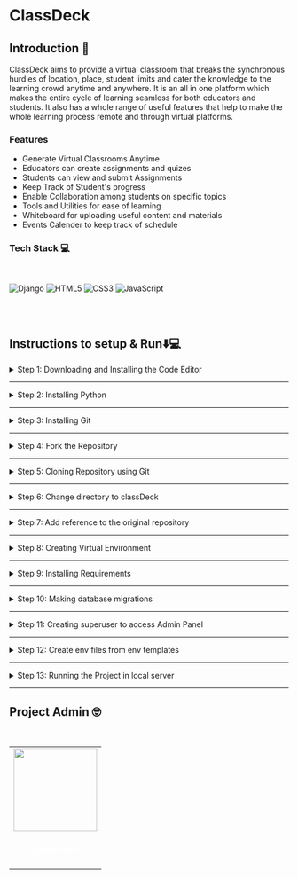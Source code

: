
  
# ClassDeck

## Introduction 📜

ClassDeck aims to provide a virtual classroom that breaks the synchronous hurdles of location, place, student limits and cater the knowledge to the learning crowd anytime and anywhere. It is an all in one platform which makes the entire cycle of learning seamless for both educators and students. It also has a whole range of useful features that 
help to make the whole learning process remote and through virtual platforms.

### Features

- Generate Virtual Classrooms Anytime
- Educators can create assignments and quizes 
- Students can view and submit Assignments
- Keep Track of Student's progress
- Enable Collaboration among students on specific topics
- Tools and Utilities for ease of learning
- Whiteboard for uploading useful content and materials
- Events Calender to keep track of schedule

### Tech Stack 💻

</br>

<img alt="Django" src="https://img.shields.io/badge/Django-092E20?style=for-the-badge&logo=django&logoColor=green"/> <img alt="HTML5" src="https://img.shields.io/badge/html5%20-%23E34F26.svg?&style=for-the-badge&logo=html5&logoColor=white"/> <img alt="CSS3" src="https://img.shields.io/badge/css3%20-%231572B6.svg?&style=for-the-badge&logo=css3&logoColor=white"/> <img alt="JavaScript" src="https://img.shields.io/badge/javascript%20-%23323330.svg?&style=for-the-badge&logo=javascript&logoColor=%23F7DF1E"/>



</br>
</br>

## Instructions to setup & Run:arrow_down::computer:

<details>
<summary>
Step 1: Downloading and Installing the Code Editor
</summary>
<br>
You can download and install any one of the following IDE.
<br><br>
<ul>
<li><a href="https://code.visualstudio.com/">Visual Studio Code</a> (Preferred)</li>
<li><a href="https://www.sublimetext.com/3">Sublime Text 3</a></li>
<li><a href="https://atom.io/">Atom</a></li>
</details>

---

<details>
<summary>
Step 2: Installing Python
</summary>
<br>
Download <a href="https://www.python.org/downloads/">Python Latest Version</a>
<br><br>
<ul>
<li>Make sure to check '<b>Add Python to Path</b>' in the setup window of the Installer.</li>
</ul>

Verify the installation from the Terminal using the following command,

```bash
python --version
```

</details>

---

<details>
<summary>
Step 3: Installing Git
</summary>
<br>
Download <a href="https://git-scm.com/downloads">Git</a>
</details>

---

<details>
<summary>
Step 4: Fork the Repository
</summary>
<br>
Click on <a href="#" target="_self"><img src="https://user-images.githubusercontent.com/58631762/120588030-11cee200-c454-11eb-98ad-060ef99428c5.png" width="16"></img></a> to fork <a href="https://github.com/coding-geek21/classDeck">this</a> repsository
</details>

---

<details>
<summary>
Step 5: Cloning Repository using Git
</summary>
<br>

```bash
git clone https://github.com/'<your-github-username>'/classDeck.git
```

</details>

---

<details>
<summary>
Step 6: Change directory to classDeck
</summary>
<br>

```bash
cd classDeck
```

</details>

---

<details>
<summary>
Step 7: Add reference to the original repository
</summary>
<br>

```bash
git remote add upstream https://github.com/coding-geek21/classDeck.git
```

</details>

---

<details>
<summary>
Step 8: Creating Virtual Environment
</summary>
<br>
Install virtualenv
<br><br>

```bash
pip install virtualenv
```

Creating Virtual Environment named `env`

```bash
virtualenv env
```

To Activate `env`

```bash
source env/Scripts/activate
or
./env/Scripts/activate
```

To deactivate `env`

```bash
deactivate
```

</details>

---

<details>
<summary>
Step 9: Installing Requirements
</summary>
<br>

**Note**: Before installing requirements, Make sure the virtual environment is activated.
<br><br>

```bash
cd classDeck
pip install -r requirements.txt
```

</details>

---

<details>
<summary>
Step 10: Making database migrations
</summary>
<br>

**Note**: Before making database migrations, make sure you've successfully created database.

```bash
python manage.py makemigrations
```

```bash
python manage.py migrate
```

</details>

---

<details>
<summary>
Step 11: Creating superuser to access Admin Panel
</summary>
<br>

```bash
python manage.py createsuperuser
```

</details>

---

<details>
<summary>
Step 12: Create env files from env templates
</summary>
<br>
1. Install Django Environ

    $ pip install django-environ
---
1. Install Django Environ

```
$ pip install django-environ
```
2. Import environ in settings.py
```
import environ
```
3. Initialise environ
Below your import in settings.py:
```
import environ
# Initialise environment variables
env = environ.Env()
environ.Env.read_env()
```
4. Create your .env file

In the same directory as settings.py, create a file called ‘.env’

5. Declare your environment variables in .env

Make sure you don’t use quotations around strings.

6. IMPORTANT: Add your .env file to .gitignore

7. Replace all references to your environment variables in settings.py
```
DATABASES = {
‘default’: {
‘NAME’: env(‘DATABASE_NAME’),
‘USER’: env(‘DATABASE_USER’),
‘PASSWORD’: env(‘DATABASE_PASS’),
}
}
```
and 
```
SECRET_KEY = env(‘SECRET_KEY’)
```
---

</details>

---
<details>
<summary>
Step 13: Running the Project in local server
</summary>
<br>
<b>Note:</b> Before running the project in local server, Make sure you activate the Virtual Environment.
<br><br>

```bash
python manage.py runserver
```

<p>Server will be up and running in local host on PORT 8000</p>
</details>

---

## Project Admin 🤓

<br>
<table>
<tr>
<td align="center" ><a href="https://github.com/coding-geek21"><img src="https://avatars.githubusercontent.com/u/53329034?s=400&u=bc78468dc0c164cd9605f7ed16709d35bc25205e&v=4" width=150px height=150px /></a></br> <h4 style="color:white;">Jayapritha N</h4>

</tr>
</table>
<br>